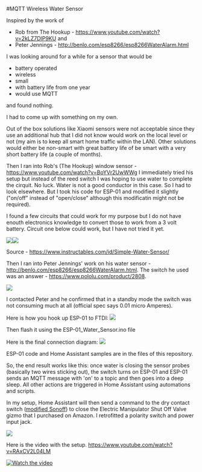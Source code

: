 #MQTT Wireless Water Sensor

Inspired by the work of 
- Rob from The Hookup - https://www.youtube.com/watch?v=2kLZ7DlP9KU and 
- Peter Jennings - http://benlo.com/esp8266/esp8266WaterAlarm.html

I was looking around for a while for a sensor that would be
- battery operated
- wireless
- small
- with battery life from one year 
- would use MQTT

and found nothing.

I had to come up with something on my own.

Out of the box solutions like Xiaomi sensors were not acceptable since they use an additional hub that I did not know would work on the local level or not (my aim is to keep all smart home traffic within the LAN). Other solutions would either be non-smart with great battery life of be smart with a very short battery life (a couple of months). 

Then I ran into Rob's (The Hookup) window sensor - https://www.youtube.com/watch?v=BoYVr2UwWWg  I immediately tried his setup but instead of the reed switch I was hoping to use water to complete the cirquit. No luck. Water is not a good conductor in this case. So I had to look elsewhere. But I took his code for ESP-01 and modified it slightly ("on/off" instead of "open/close" although this modificatin might not be required). 

I found a few circuits that could work for my purpose but I do not have enouth electronics knowledge to convert those to work from a 3 volt battery. Circuit one below could work, but I have not tried it yet.

<img src="https://cdn.instructables.com/FGO/5G9D/FH9ZFLVQ/FGO5G9DFH9ZFLVQ.LARGE.jpg?auto=webp&width=400"/><img src="https://cdn.instructables.com/FVT/Z80Z/FHOHJJMD/FVTZ80ZFHOHJJMD.LARGE.jpg?auto=webp&width=300"/>

Source - https://www.instructables.com/id/Simple-Water-Sensor/

Then I ran into Peter Jennings' work on his water sensor - http://benlo.com/esp8266/esp8266WaterAlarm.html. The switch he used was an answer - https://www.pololu.com/product/2808. 

<img src="https://a.pololu-files.com/picture/0J6789.600x480.jpg?a4cf523daa68a0fc751c6ff85fb0ffc6">

I contacted Peter and he confirmed that in a standby mode the switch was not consuming much at all (official spec says 0.01 micro Amperes).

Here is how you hook up ESP-01 to FTDI:
<img src="http://1.bp.blogspot.com/-2zMMrsmzNVk/VzkpezD6j2I/AAAAAAAAFNE/VU5DisFVRMMaz1S0S7R-j8CTe0j_ot8sACK4B/s1600/Circuito-ESP8266-ESP-01-FTDI-FT232.png"/>

Then flash it using the ESP-01_Water_Sensor.ino file

Here is the final connection diagram:
<img src="http://benlo.com/esp8266/Water_Sensor_ESP8266_Circuit.jpg"/>

ESP-01 code and Home Assistant samples are in the files of this repository.

So, the end result works like this: once water is closing the sensor probes (basically two wires sticking out), the switch turns on ESP-01 and ESP-01 sends an MQTT message with 'on' to a topic and then goes into a deep sleep. All other actions are triggered in Home Assistant using automations and scripts.

In my setup, Home Assistant will then send a command to the dry contact switch (<a href="https://www.chatteris.biz/blog/sonoff-basic-voltage-free-relay-changeover-modification/" target="_blank">modified Sonoff</a>) to close the Electric Manipulator Shut Off Valve gizmo that I purchased on Amazon. I retrofitted a polarity switch and power input jack. 

<img src="http://relit.ca/wp-content/uploads/2019/02/Electric-Automatic-Manipulator-Shut-Off-Valve-for-Alarm-Gas-Water-Pipeline-Security-Device-Assortment-12V-1.jpg"/>

Here is the video with the setup.
https://www.youtube.com/watch?v=RAxCV2L04LM

[![Watch the video](https://img.youtube.com/vi/RAxCV2L04LM/sddefault.jpg)](https://www.youtube.com/watch?v=RAxCV2L04LM)
